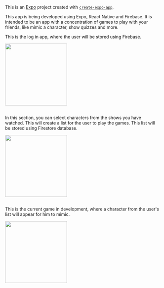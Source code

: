 This is an [Expo](https://expo.dev) project created with [`create-expo-app`](https://www.npmjs.com/package/create-expo-app).

This app is being developed using Expo, React Native and Firebase. It is intended to be an app with a concentration of games to play with your friends, like mimic a character, show quizzes and more.

This is the log in app, where the user will be stored using Firebase.

<img src="https://github.com/user-attachments/assets/f4df7deb-19e1-41b6-b6a2-672ef8d2b5c0" width="200"/>
<br>
<br>

In this section, you can select characters from the shows you have watched. This will create a list for the user to play the games. This list will be stored using Firestore database.

<img src="https://github.com/user-attachments/assets/4ac16204-5190-4d9d-a936-168b54d73609" width="200"/>
<br>
<br>

This is the current game in development, where a character from the user's list will appear for him to mimic. 

<img src="https://github.com/user-attachments/assets/60687486-774f-48b3-a76f-8bd067d1366f" width="200"/>
